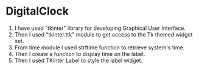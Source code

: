 # DigitalClock

 1. I have used "tkinter" library for developing Graphical User Interface.
 2. Then I used "tkinter.ttk" module to get access to the Tk themed widget set.
 3. From time module I  used strftime function to retrieve system's time.
 4. Then I create a function to display time on the label.
 5. Then I used TKinter Label to style the label widget.
